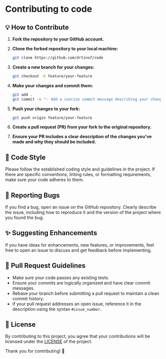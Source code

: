 # Contributing to code

## 💡 How to Contribute

1. **Fork the repository to your GitHub account.**

2. **Clone the forked repository to your local machine:**
    ```bash
    git clone https://github.com/drtino7/code
    ```

3. **Create a new branch for your changes:**
    ```bash
    git checkout -b feature/your-feature
    ```

4. **Make your changes and commit them:**
    ```bash
    git add .
    git commit -m "✨ Add a concise commit message describing your changes"
    ```

5. **Push your changes to your fork:**
    ```bash
    git push origin feature/your-feature
    ```

6. **Create a pull request (PR) from your fork to the original repository.**

7. **Ensure your PR includes a clear description of the changes you've made and why they should be included.**

## 🎨 Code Style

Please follow the established coding style and guidelines in the project. If there are specific conventions, linting rules, or formatting requirements, make sure your code adheres to them.

## 🐛 Reporting Bugs

If you find a bug, open an issue on the GitHub repository. Clearly describe the issue, including how to reproduce it and the version of the project where you found the bug.

## ✨ Suggesting Enhancements

If you have ideas for enhancements, new features, or improvements, feel free to open an issue to discuss and get feedback before implementing.

## 🚀 Pull Request Guidelines

- Make sure your code passes any existing tests.
- Ensure your commits are logically organized and have clear commit messages.
- Rebase your branch before submitting a pull request to maintain a clean commit history.
- If your pull request addresses an open issue, reference it in the description using the syntax `#issue_number`.

## 📝 License

By contributing to this project, you agree that your contributions will be licensed under the [LICENSE](LICENSE) of the project.

Thank you for contributing! 🙌
